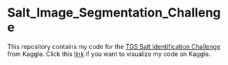 # Salt_Image_Segmentation_Challenge
This repository contains my code for the [TGS Salt Identification Challenge](https://www.kaggle.com/competitions/tgs-salt-identification-challenge) from Kaggle.
Click this [link](https://www.kaggle.com/code/tasadanluca/tgs-salt-challenge) if you want to visualize my code on Kaggle.
